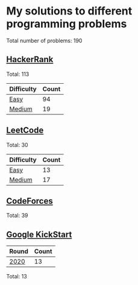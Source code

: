 # My solutions to different programming problems

Total number of problems: 190

## [HackerRank][hackerrank]

Total: 113

| Difficulty                  | Count |
| --------------------------- | ----- |
| [Easy][hackerrank_easy]     | 94    |
| [Medium][hackerrank_medium] | 19    |

## [LeetCode][leetcode]

Total: 30

| Difficulty                | Count |
| ------------------------- | ----- |
| [Easy][leetcode_easy]     | 13    |
| [Medium][leetcode_medium] | 17    |

## [CodeForces][codeforces]

Total: 39

## [Google KickStart][kickstart]
| Round                  | Count |
| ---------------------- | ----- |
| [2020][kickstart_2020] | 13    |

Total: 13

[hackerrank]: ./HackerRank
[hackerrank_easy]: ./HackerRank/Easy
[hackerrank_medium]: ./HackerRank/Medium
[leetcode]: ./LeetCode
[leetcode_easy]: ./LeetCode/Easy
[leetcode_medium]: ./LeetCode/Medium
[codeforces]: ./CodeForces
[kickstart]: ./GoogleKickStart
[kickstart_2020]: ./GoogleKickStart/2020
